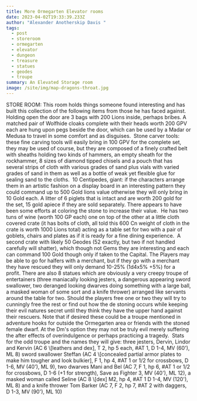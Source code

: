```yaml
---
title: More Ormegarten Elevator rooms
date: 2023-04-02T19:33:39.233Z
author: "Alexander Anotherskip Davis "
tags:
  - post
  - storeroom
  - ormegarten
  - elevator
  - dungeon
  - treasure
  - statues
  - geodes
  - troupe
summary: An Elevated Storage room
image: /site/img/map-dragons-throat.jpg
---
```

STORE ROOM: This room holds things someone found interesting and has built this collection of the following items from those he has faced against. Holding open the door are 3 bags with 200 Lions inside, perhaps bribes. A matched pair of Wolfhide cloaks complete with their heads worth 200 GPV each are hung upon pegs beside the door, which can be used by a Madar or Medusa to travel in some comfort and as disguises.  Stone carver tools: these fine carving tools will easily bring in 100 GPV for the complete set, they may be used of course, but they are composed of a finely crafted belt with sheaths holding two kinds of hammers, an empty sheath for the rockhammer, 8 sizes of diamond tipped chisels and a pouch that has several strips of cloth with various grades of sand plus vials with varied grades of sand in them as well as a bottle of weak yet flexible glue for sealing sand to the cloths.  10 Centipedes, giant: if the characters arrange them in an artistic fashion on a display board in an interesting pattern they could command up to 500 Gold lions value otherwise they will only bring in 10 Gold each. A litter of 6 piglets that is intact and are worth 200 gold for the set, 15 gold apiece if they are sold separately. There appears to have been some efforts at coloring the stone to increase their value.  He has two tuns of wine (worth 100 GP each) one on top of the other at a little cloth covered crate (it has bolts of cloth, all told this 600 Cn weight of cloth in the crate is worth 1000 Lions total) acting as a table set for two with a pair of goblets, chairs and plates as if it is ready for a fine dining experience.  A second crate with likely 50 Geodes (52 exactly, but two if not handled carefully will shatter), which though not Gems they are interesting and each can command 100 Gold though only if taken to the Capital. The Players may be able to go for halfers with a merchant, but if they go with a merchant they have rescued they will only demand 10-25% (1d4x5% +5%) for a profit. There are also 8 statues which are obviously a very creepy troupe of entertainers (three maniacally looking jesters, a dangerous appearing sword swallower, two deranged looking dwarves doing something with a large ball, a masked woman of some sort and a knife thrower) arranged like servants around the table for two. Should the players free one or two they will try to cunningly free the rest or find out how the de stoning occurs while keeping their evil natures secret until they think they have the upper hand against their rescuers. Note that if desired these could be a troupe mentioned in adventure hooks for outside the Ormegarten area or friends with the stoned female dwarf. At the Dm's option they may not be truly evil merely suffering the after effects of overindulgence or perhaps practicing a tragedy.  Stats for the odd troupe and the names they will give: three jesters, Dervin, Lindor and Kervin (AC 6 \\[leathers and dex], T 2, hp 5 each, #AT 1, D 1-4, MV (60'), ML 8) sword swallower Steffan (AC 4 \\[concealed partial armor plates to make him tougher and look bulkier], F 1, hp 4, #AT 1 or 1/2 for crossbows, D 1-6, MV (40'), ML 9), two dwarves Mani and Bel (AC 7, F 1, hp 6, #AT 1 or 1/2 for crossbows, D 1-6 (+1 for strength), Save as Fighter 3, MV (40'), ML 12), a masked woman called Seline (AC 8 \\[dex] M2, hp 4, #AT 1 D 1-4, MV (120'), ML 8) and a knife thrower Tom Barker (AC 7, F 2, hp 7, #AT 2 with daggers, D 1-3, MV (90'), ML 10)